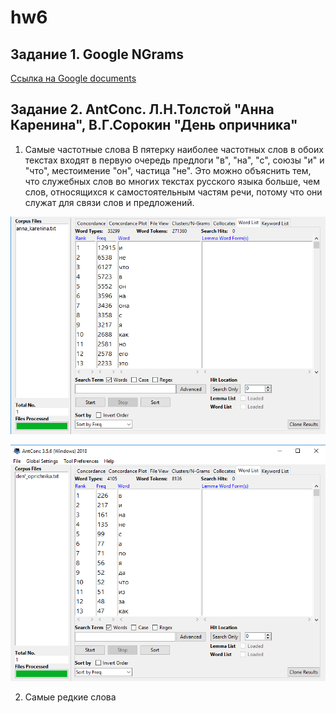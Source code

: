 # hw6
## Задание 1. Google NGrams
[Ссылка на Google documents](https://docs.google.com/document/d/1XCrqEOeoDev5_dozMkUiyOqQgRWdTbLXvvzYemA8f8o/edit)

## Задание 2. AntConc. Л.Н.Толстой "Анна Каренина", В.Г.Сорокин "День опричника"
1) Самые частотные слова
В пятерку наиболее частотных слов в обоих текстах входят в первую очередь предлоги "в", "на", "с", союзы "и" и "что", местоимение "он", частица "не". Это можно объяснить тем, что служебных слов во многих текстах русского языка больше, чем слов, относящихся к самостоятельным частям речи, потому что они служат для связи слов и предложений. 

![alt text](https://github.com/Kvitko/hw6/blob/master/2018-04-08_15-10-23.png)

![alt text](https://github.com/Kvitko/hw6/blob/master/2018-04-08_14-03-11.png)

2) Самые редкие слова
